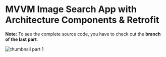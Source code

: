 # MVVM Image Search App with Architecture Components & Retrofit

**Note:** To see the complete source code, you have to check out the **branch of the last part**.

![thumbnail part 1](https://user-images.githubusercontent.com/52977034/116893176-f6906d00-ac30-11eb-9aa2-24583e6ca4e9.png)
